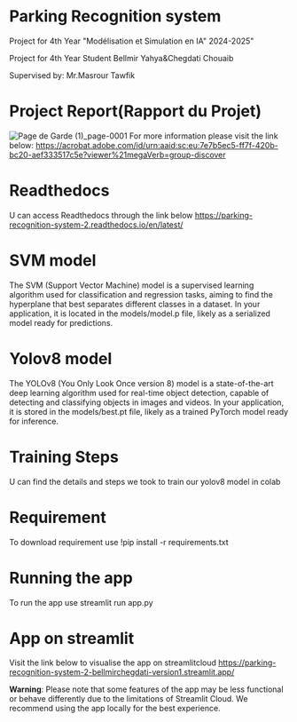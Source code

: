 # Parking Recognition system
Project for 4th Year "Modélisation et Simulation en IA" 2024-2025"

Project for 4th Year Student Bellmir Yahya&Chegdati Chouaib


Supervised by: Mr.Masrour Tawfik


# Project Report(Rapport du Projet)
![Page de Garde (1)_page-0001](https://github.com/user-attachments/assets/f772df07-53d7-46d7-a386-31b18c06b51c)
For more information please visit the link below:
https://acrobat.adobe.com/id/urn:aaid:sc:eu:7e7b5ec5-ff7f-420b-bc20-aef333517c5e?viewer%21megaVerb=group-discover

# Readthedocs
U can access Readthedocs through the link below
https://parking-recognition-system-2.readthedocs.io/en/latest/

# SVM model
The SVM (Support Vector Machine) model is a supervised learning algorithm used for classification and regression tasks, aiming to find the hyperplane that best separates different classes in a dataset. In your application, it is located in the models/model.p file, likely as a serialized model ready for predictions.

# Yolov8 model
The YOLOv8 (You Only Look Once version 8) model is a state-of-the-art deep learning algorithm used for real-time object detection, capable of detecting and classifying objects in images and videos. In your application, it is stored in the models/best.pt file, likely as a trained PyTorch model ready for inference.

# Training Steps
U can find the details and steps we took to train our yolov8 model in colab

# Requirement 
To download requirement use 
!pip install -r requirements.txt

# Running the app
To run the app use
streamlit run app.py

# App on streamlit
Visit the link below to visualise the app on streamlitcloud
https://parking-recognition-system-2-bellmirchegdati-version1.streamlit.app/

**Warning**: Please note that some features of the app may be less functional or behave differently due to the limitations of Streamlit Cloud. We recommend using the app locally for the best experience.



